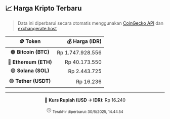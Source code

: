 

<!-- HARGA_KRIPTO -->
## 📈 Harga Kripto Terbaru

> Data ini diperbarui secara otomatis menggunakan [CoinGecko API](https://www.coingecko.com/) dan [exchangerate.host](https://exchangerate.host/)

<div align="center">

| 🪙 Token | 💰 Harga (IDR) |
|:------:|---------------:|
| 🟠 **Bitcoin (BTC)**   | Rp 1.747.928.556 |
| 🔵 **Ethereum (ETH)**  | Rp 40.173.550 |
| 🟣 **Solana (SOL)**    | Rp 2.443.725 |
| 🟢 **Tether (USDT)**   | Rp 16.236 |

---

💱 **Kurs Rupiah (USD → IDR)**: Rp 16.240

🕒 <sub>Terakhir diperbarui: 30/6/2025, 14.44.54</sub>

</div>
<!-- /HARGA_KRIPTO -->